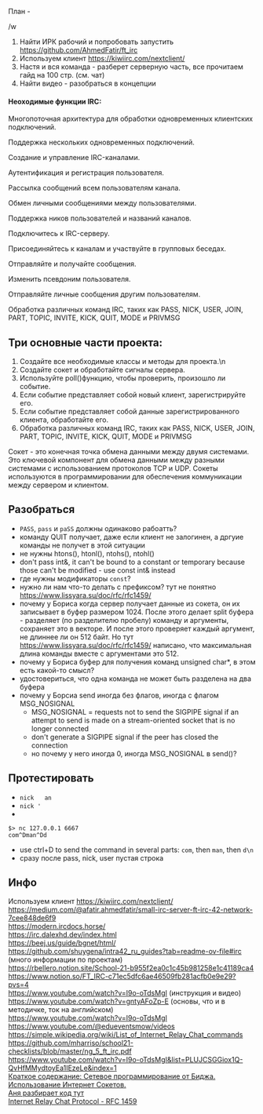 План - 

/w

1. Найти ИРК рабочий и попробовать запустить https://github.com/AhmedFatir/ft_irc
2. Используем клиент  https://kiwiirc.com/nextclient/
3. Настя и вся команда - разберет серверную часть, все прочитаем гайд на 100 стр. (см. чат)
4. Найти видео - разобраться в концепции

#### Неоходимые функции IRC:
Многопоточная архитектура для обработки одновременных клиентских подключений.

Поддержка нескольких одновременных подключений.

Создание и управление IRC-каналами.

Аутентификация и регистрация пользователя.

Рассылка сообщений всем пользователям канала.

Обмен личными сообщениями между пользователями.

Поддержка ников пользователей и названий каналов.

Подключитесь к IRC-серверу.

Присоединяйтесь к каналам и участвуйте в групповых беседах.

Отправляйте и получайте сообщения.

Изменить псевдоним пользователя.

Отправляйте личные сообщения другим пользователям.

Обработка различных команд IRC, таких как PASS, NICK, USER, JOIN, PART, TOPIC, INVITE, KICK, QUIT, MODE и PRIVMSG

## Три основные части проекта:
1. Создайте все необходимые классы и методы для проекта.\n
2. Создайте сокет и обработайте сигналы сервера.
3. Используйте poll()функцию, чтобы проверить, произошло ли событие.
4. Если событие представляет собой новый клиент, зарегистрируйте его.
5. Если событие представляет собой данные зарегистрированного клиента, обработайте его.
6. Обработка различных команд IRC, таких как PASS, NICK, USER, JOIN, PART, TOPIC, INVITE, KICK, QUIT, MODE и PRIVMSG

Сокет - это конечная точка обмена данными между двумя системами. Это ключевой компонент для обмена данными между разными системами с использованием протоколов TCP и UDP. Сокеты используются в программировании для обеспечения коммуникации между сервером и клиентом.

## Разобраться
* `PASS`, `pass` и `paSS` должны одинаково рабоатть?
* команду QUIT получает, даже если клиент не залогинен, а дргуие команды не получет в этой ситуации
* не нужны htons(), htonl(), ntohs(), ntohl()
* don't pass int&, it can't be bound to a constant or temporary because those can't be modified - use const int& instead
* где нужны модификаторы `const`?
* нужно ли нам что-то делать с префиксом? тут не понятно https://www.lissyara.su/doc/rfc/rfc1459/
* почему у Бориса когда сервер получает данные из сокета, он их записывает в буфер размером 1024. После этого делает split буфера - разделяет (по разделителю пробелу) команду и аргументы, сохраняет это в векторе. И после этого проверяет каждый аргумент, не длиннее ли он 512 байт. 
Но тут https://www.lissyara.su/doc/rfc/rfc1459/ написано, что максимальная длина команды вместе с аргументами это 512.
* почему у Бориса буфер для получения команд unsigned char*, в этом есть какой-то смысл?
* удостовериться, что одна команда не может быть разделена на два буфера
* почему у Борсиа send иногда без флагов, иногда с флагом MSG_NOSIGNAL
  + MSG_NOSIGNAL = requests not to send the SIGPIPE signal if an attempt to send is made on a stream-oriented socket that is no longer connected
  + don't generate a SIGPIPE signal if the peer has closed the connection
  + но почему у него иногда 0, иногда MSG_NOSIGNAL в send()?

## Протестировать
* `nick   an   `
* `nick '`
*
```
$> nc 127.0.0.1 6667
com^Dman^Dd
```
* use ctrl+D to send the command in several parts: `com`, then `man`, then `d\n`
* сразу после pass, nick, user пустая строка  

  
## Инфо
Используем клиент https://kiwiirc.com/nextclient/    
https://medium.com/@afatir.ahmedfatir/small-irc-server-ft-irc-42-network-7cee848de6f9  
https://modern.ircdocs.horse/   
https://irc.dalexhd.dev/index.html  
https://beej.us/guide/bgnet/html/  
https://github.com/shuygena/intra42_ru_guides?tab=readme-ov-file#irc (много информации по проектам)  
https://rbellero.notion.site/School-21-b955f2ea0c1c45b981258e1c41189ca4   
https://www.notion.so/FT_IRC-c71ec5dfc6ae46509fb281acfb0e9e29?pvs=4  
https://www.youtube.com/watch?v=I9o-oTdsMgI (инструкция и видео)   
https://www.youtube.com/watch?v=gntyAFoZp-E (основы, что и в методичке, ток на английском)  
https://www.youtube.com/watch?v=I9o-oTdsMgI  
https://www.youtube.com/@edueventsmow/videos  
https://simple.wikipedia.org/wiki/List_of_Internet_Relay_Chat_commands   
https://github.com/mharriso/school21-checklists/blob/master/ng_5_ft_irc.pdf   
https://www.youtube.com/watch?v=I9o-oTdsMgI&list=PLUJCSGGiox1Q-QvHfMMydtoyEa1IEzeLe&index=1   
[Краткое содержание: Сетевое программирование от Биджа. Использование	Интернет Сокетов.](https://github.com/bakyt92/11_ft_irc/blob/master/docs/book_sockets_short.md)   
[Аня разбирает код тут](https://github.com/akostrik/IRC-fork/blob/master/README.md)  
[Internet Relay Chat Protocol - RFC 1459](https://www.lissyara.su/doc/rfc/rfc1459)  

